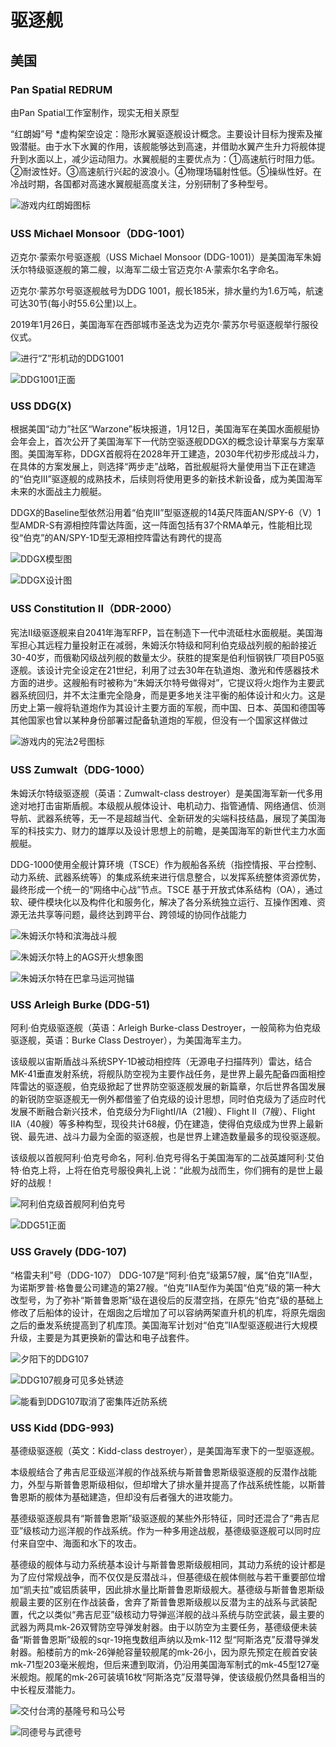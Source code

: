 # 驱逐舰

## 美国

### Pan Spatial REDRUM

由Pan Spatial工作室制作，现实无相关原型

“红朗姆”号 *虚构架空设定：隐形水翼驱逐舰设计概念。主要设计目标为搜索及摧毁潜艇。由于水下水翼的作用，该舰能够达到高速，并借助水翼产生升力将舰体提升到水面以上，减少运动阻力。水翼舰艇的主要优点为：①高速航行时阻力低。②耐波性好。③高速航行兴起的波浪小。④物理场辐射性低。⑤操纵性好。在冷战时期，各国都对高速水翼舰艇高度关注，分别研制了多种型号。

![游戏内红朗姆图标](https://mwstats.info/ship-composite/REDRUM/940/REDRUM.jpeg?v=a416976b)

### USS Michael Monsoor（DDG-1001）

迈克尔·蒙索尔号驱逐舰（USS Michael Monsoor (DDG-1001)）是美国海军朱姆沃尔特级驱逐舰的第二艘，以海军二级士官迈克尔·A·蒙索尔名字命名。

迈克尔·蒙苏尔号驱逐舰舷号为DDG 1001，舰长185米，排水量约为1.6万吨，航速可达30节(每小时55.6公里)以上。

2019年1月26日，美国海军在西部城市圣迭戈为迈克尔·蒙苏尔号驱逐舰举行服役仪式。

![进行“Z”形机动的DDG1001](https://n.sinaimg.cn/sinacn07/213/w2048h1365/20180712/a68e-hfefkqq6720120.jpg)

![DDG1001正面](https://n.sinaimg.cn/sinacn07/213/w2048h1365/20180712/c20e-hfefkqq6719961.jpg)

### USS DDG(X)

根据美国“动力”社区“Warzone”板块报道，1月12日，美国海军在美国水面舰艇协会年会上，首次公开了美国海军下一代防空驱逐舰DDGX的概念设计草案与方案草图。美国海军称，DDGX首舰将在2028年开工建造，2030年代初步形成战斗力，在具体的方案发展上，则选择“两步走”战略，首批舰艇将大量使用当下正在建造的“伯克III”驱逐舰的成熟技术，后续则将使用更多的新技术新设备，成为美国海军未来的水面战主力舰艇。

DDGX的Baseline型依然沿用着“伯克III”型驱逐舰的14英尺阵面AN/SPY-6（V）1型AMDR-S有源相控阵雷达阵面，这一阵面包括有37个RMA单元，性能相比现役“伯克”的AN/SPY-1D型无源相控阵雷达有跨代的提高

![DDGX模型图](https://x0.ifengimg.com/res/2022/8F291166AEDFD8EB42A97E87118D4B639F5D3F50_size228_w1080_h652.png)

![DDGX设计图](https://p2.itc.cn/q_70/images01/20220115/6f64144715c54c028ee5891ca702e48b.jpeg)

### USS Constitution II（DDR-2000）

宪法II级驱逐舰来自2041年海军RFP，旨在制造下一代中流砥柱水面舰艇。美国海军担心其远程力量投射正在减弱，朱姆沃尔特级和阿利伯克级战列舰的船龄接近30-40岁，而俄勒冈级战列舰的数量太少。获胜的提案是伯利恒钢铁厂项目P05驱逐舰。该设计完全设定在21世纪，利用了过去30年在轨道炮、激光和传感器技术方面的进步。这艘船有时被称为“朱姆沃尔特号做得对”，它提议将火炮作为主要武器系统回归，并不太注重完全隐身，而是更多地关注平衡的船体设计和火力。这是历史上第一艘将轨道炮作为其设计主要方面的军舰，而中国、日本、英国和德国等其他国家也曾以某种身份部署过配备轨道炮的军舰，但没有一个国家这样做过

![游戏内的宪法2号图标](https://mwstats.info/ship-composite/DDR2000/940/DDR2000.jpeg?v=35cfae6e)

### USS Zumwalt（DDG-1000）

朱姆沃尔特级驱逐舰（英语：Zumwalt-class destroyer）是美国海军新一代多用途对地打击宙斯盾舰。本级舰从舰体设计、电机动力、指管通情、网络通信、侦测导航、武器系统等，无一不是超越当代、全新研发的尖端科技结晶，展现了美国海军的科技实力、财力的雄厚以及设计思想上的前瞻，是美国海军的新世代主力水面舰艇。

DDG-1000使用全舰计算环境（TSCE）作为舰船各系统（指控情报、平台控制、动力系统、武器系统等）的集成系统来进行信息整合，以发挥系统整体资源优势，最终形成一个统一的“网络中心战”节点。TSCE 基于开放式体系结构（OA），通过软、硬件模块化以及构件化和服务化，解决了各分系统独立运行、互操作困难、资源无法共享等问题，最终达到跨平台、跨领域的协同作战能力

![朱姆沃尔特和滨海战斗舰](https://ts1.cn.mm.bing.net/th/id/R-C.7fa1d54c902b8cea5f6002dd8e0e6fb2?rik=hlpKpsGd8ZUIew&riu=http%3a%2f%2fn.sinaimg.cn%2fsinakd20210202ac%2f313%2fw2048h1465%2f20210202%2f4be0-kiksqxh7911356.jpg&ehk=W%2baRi9k6yv9Y3VTSpQwHH8ALR8egdkq3AyABW0cRhLM%3d&risl=&pid=ImgRaw&r=0)

![朱姆沃尔特上的AGS开火想象图](https://ts1.cn.mm.bing.net/th/id/R-C.acdfa29139cef64ef35e74f2074aa4f3?rik=nUG%2fimM3q4L36Q&riu=http%3a%2f%2fn.sinaimg.cn%2fsinakd20210118ac%2f300%2fw2000h1500%2f20210118%2f4624-khstaxt1521698.jpg&ehk=Xdq32VO%2fRaUwgiIOPcUjPa3bTvxGQEmDa3AZUJUY9eg%3d&risl=&pid=ImgRaw&r=0)

![朱姆沃尔特在巴拿马运河抛锚](https://cdn.sputniknews.cn/img/102122/95/1021229545_0:31:1650:1068_1920x0_80_0_0_f4437f59b677cc97e2e20995403af2b5.jpg)

### USS Arleigh Burke (DDG-51)

阿利·伯克级驱逐舰（英语：Arleigh Burke-class Destroyer，一般简称为伯克级驱逐舰，英语：Burke Class Destroyer），为美国海军主力。

该级舰以宙斯盾战斗系统SPY-1D被动相控阵（无源电子扫描阵列）雷达，结合MK-41垂直发射系统，将舰队防空视为主要作战任务，是世界上最先配备四面相控阵雷达的驱逐舰，伯克级掀起了世界防空驱逐舰发展的新篇章，尔后世界各国发展的新锐防空驱逐舰无一例外都借鉴了伯克级的设计思想，同时伯克级为了适应时代发展不断融合新兴技术，伯克级分为FlightⅠ/ⅠA（21艘）、Flight Ⅱ（7艘）、Flight ⅡA（40艘）等多种构型，现役共计68艘，仍在建造，使得伯克级成为世界上最新锐、最先进、战斗力最为全面的驱逐舰，也是世界上建造数量最多的现役驱逐舰。

该级舰以首舰阿利·伯克号命名，阿利.伯克号得名于美国海军的二战英雄阿利·艾伯特·伯克上将，上将在伯克号服役典礼上说：“此舰为战而生，你们拥有的是世上最好的战舰！

![阿利伯克级首舰阿利伯克号](https://media.defense.gov/2021/Apr/12/2002618670/-1/-1/0/210411-N-KH151-0004.JPG)

![DDG51正面](https://www.shipspotting.com/photos/big/9/6/6/3282669.jpg)

### USS Gravely (DDG-107)

“格雷夫利”号（DDG-107） DDG-107是“阿利·伯克”级第57艘，属“伯克”ⅡA型，为诺斯罗普·格鲁曼公司建造的第27艘。“伯克”IIA型作为美国“伯克”级的第一种大改型号，为了弥补“斯普鲁恩斯”级在退役后的反潜空挡，在原先“伯克”级的基础上修改了后船体的设计，在烟囱之后增加了可以容纳两架直升机的机库，将原先烟囱之后的垂发系统提高到了机库顶。美国海军计划对“伯克”IIA型驱逐舰进行大规模升级，主要是为其更换新的雷达和电子战套件。

![夕阳下的DDG107](https://www.shipspotting.com/photos/big/9/5/9/2957959.jpg)

![DDG107舰身可见多处锈迹](https://www.shipspotting.com/photos/big/1/6/2/3022261.jpg?cb=0)

![能看到DDG107取消了密集阵近防系统](https://www.shipspotting.com/photos/big/0/2/9/3501920.jpg?cb=0)

### USS Kidd (DDG-993)

基德级驱逐舰（英文：Kidd-class destroyer），是美国海军隶下的一型驱逐舰。

本级舰结合了弗吉尼亚级巡洋舰的作战系统与斯普鲁恩斯级驱逐舰的反潜作战能力，外型与斯普鲁恩斯级相似，但却增大了排水量并提高了作战系统性能，以斯普鲁恩斯的舰体为基础建造，但却没有后者强大的进攻能力。

基德级驱逐舰具有“斯普鲁恩斯”级驱逐舰的某些外形特征，同时还混合了“弗吉尼亚”级核动力巡洋舰的作战系统。作为一种多用途战舰，基德级驱逐舰可以同时应付来自空中、海面和水下的攻击。

基德级的舰体与动力系统基本设计与斯普鲁恩斯级舰相同，其动力系统的设计都是为了应付常规战争，而不仅仅是反潜战斗，但基德级在舰体侧舷与若干重要部位增加“凯夫拉”或铝质装甲，因此排水量比斯普鲁恩斯级舰大。基德级与斯普鲁恩斯级舰最主要的区别在作战装备，舍弃了斯普鲁恩斯级舰以反潜为主的战系与武装配置，代之以类似“弗吉尼亚”级核动力导弹巡洋舰的战斗系统与防空武装，最主要的武器为两具mk-26双臂防空导弹发射器。由于以防空为主要任务，基德级便未装备“斯普鲁恩斯”级舰的sqr-19拖曳数组声纳以及mk-112 型“阿斯洛克”反潜导弹发射器。船楼前方的mk-26弹舱容量较舰尾的mk-26小，因为原先预定在舰首安装mk-71型203毫米舰炮，但后来遭到取消，仍沿用美国海军制式的mk-45型127毫米舰炮。舰尾的mk-26可装填16枚“阿斯洛克”反潜导弹，使该级舰仍然具备相当的中长程反潜能力。

![交付台湾的基隆号和马公号](https://ts1.cn.mm.bing.net/th/id/R-C.4d4eba01f827b035d588b49d31922f69?rik=oy%2bj7R83H%2beQig&riu=http%3a%2f%2fp0.ifengimg.com%2fpmop%2f2018%2f0701%2f3BEEB83986A5E613C117E49A531EB82B7F31C347_size161_w1269_h952.jpeg&ehk=rVzpjGskXSKpNktpAg8zr0Al%2bOfngjBkyIRfa%2fn2V4Q%3d&risl=&pid=ImgRaw&r=0)

![同德号与武德号](https://x0.ifengimg.com/res/2022/6669CA417056F6E63B185696B3A7A90502097F27_size1734_w1200_h853.png)
